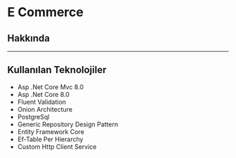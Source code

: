 # E Commerce
## Hakkında

---------------------
## Kullanılan Teknolojiler
- Asp .Net Core Mvc 8.0
- Asp .Net Core 8.0
- Fluent Validation
- Onion Architecture
- PostgreSql
- Generic Repository Design Pattern
- Entity Framework Core
- Ef-Table Per Hierarchy
- Custom Http Client Service
